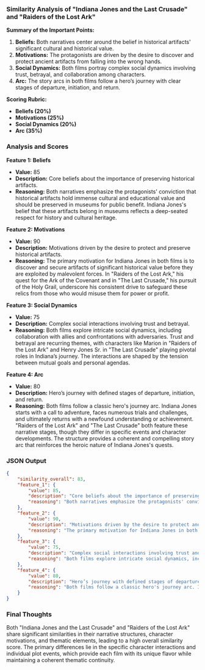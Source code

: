 ### Similarity Analysis of "Indiana Jones and the Last Crusade" and "Raiders of the Lost Ark"

**Summary of the Important Points:**
1. **Beliefs:** Both narratives center around the belief in historical artifacts' significant cultural and historical value.
2. **Motivations:** The protagonists are driven by the desire to discover and protect ancient artifacts from falling into the wrong hands.
3. **Social Dynamics:** Both films portray complex social dynamics involving trust, betrayal, and collaboration among characters.
4. **Arc:** The story arcs in both films follow a hero’s journey with clear stages of departure, initiation, and return.

**Scoring Rubric:**
- **Beliefs (20%)**
- **Motivations (25%)**
- **Social Dynamics (20%)**
- **Arc (35%)**

### Analysis and Scores

**Feature 1: Beliefs**
- **Value:** 85
- **Description:** Core beliefs about the importance of preserving historical artifacts.
- **Reasoning:** Both narratives emphasize the protagonists' conviction that historical artifacts hold immense cultural and educational value and should be preserved in museums for public benefit. Indiana Jones's belief that these artifacts belong in museums reflects a deep-seated respect for history and cultural heritage.

**Feature 2: Motivations**
- **Value:** 90
- **Description:** Motivations driven by the desire to protect and preserve historical artifacts.
- **Reasoning:** The primary motivation for Indiana Jones in both films is to discover and secure artifacts of significant historical value before they are exploited by malevolent forces. In "Raiders of the Lost Ark," his quest for the Ark of the Covenant and in "The Last Crusade," his pursuit of the Holy Grail, underscore his consistent drive to safeguard these relics from those who would misuse them for power or profit.

**Feature 3: Social Dynamics**
- **Value:** 75
- **Description:** Complex social interactions involving trust and betrayal.
- **Reasoning:** Both films explore intricate social dynamics, including collaboration with allies and confrontations with adversaries. Trust and betrayal are recurring themes, with characters like Marion in "Raiders of the Lost Ark" and Henry Jones Sr. in "The Last Crusade" playing pivotal roles in Indiana’s journey. The interactions are shaped by the tension between mutual goals and personal agendas.

**Feature 4: Arc**
- **Value:** 80
- **Description:** Hero’s journey with defined stages of departure, initiation, and return.
- **Reasoning:** Both films follow a classic hero's journey arc. Indiana Jones starts with a call to adventure, faces numerous trials and challenges, and ultimately returns with a newfound understanding or achievement. "Raiders of the Lost Ark" and "The Last Crusade" both feature these narrative stages, though they differ in specific events and character developments. The structure provides a coherent and compelling story arc that reinforces the heroic nature of Indiana Jones's quests.

### JSON Output

```json
{
    "similarity_overall": 83,
    "feature_1": {
        "value": 85,
        "description": "Core beliefs about the importance of preserving historical artifacts.",
        "reasoning": "Both narratives emphasize the protagonists' conviction that historical artifacts hold immense cultural and educational value and should be preserved in museums for public benefit. Indiana Jones's belief that these artifacts belong in museums reflects a deep-seated respect for history and cultural heritage."
    },
    "feature_2": {
        "value": 90,
        "description": "Motivations driven by the desire to protect and preserve historical artifacts.",
        "reasoning": "The primary motivation for Indiana Jones in both films is to discover and secure artifacts of significant historical value before they are exploited by malevolent forces. In 'Raiders of the Lost Ark,' his quest for the Ark of the Covenant and in 'The Last Crusade,' his pursuit of the Holy Grail, underscore his consistent drive to safeguard these relics from those who would misuse them for power or profit."
    },
    "feature_3": {
        "value": 75,
        "description": "Complex social interactions involving trust and betrayal.",
        "reasoning": "Both films explore intricate social dynamics, including collaboration with allies and confrontations with adversaries. Trust and betrayal are recurring themes, with characters like Marion in 'Raiders of the Lost Ark' and Henry Jones Sr. in 'The Last Crusade' playing pivotal roles in Indiana’s journey. The interactions are shaped by the tension between mutual goals and personal agendas."
    },
    "feature_4": {
        "value": 80,
        "description": "Hero’s journey with defined stages of departure, initiation, and return.",
        "reasoning": "Both films follow a classic hero's journey arc. Indiana Jones starts with a call to adventure, faces numerous trials and challenges, and ultimately returns with a newfound understanding or achievement. 'Raiders of the Lost Ark' and 'The Last Crusade' both feature these narrative stages, though they differ in specific events and character developments. The structure provides a coherent and compelling story arc that reinforces the heroic nature of Indiana Jones's quests."
    }
}
```

### Final Thoughts
Both "Indiana Jones and the Last Crusade" and "Raiders of the Lost Ark" share significant similarities in their narrative structures, character motivations, and thematic elements, leading to a high overall similarity score. The primary differences lie in the specific character interactions and individual plot events, which provide each film with its unique flavor while maintaining a coherent thematic continuity.